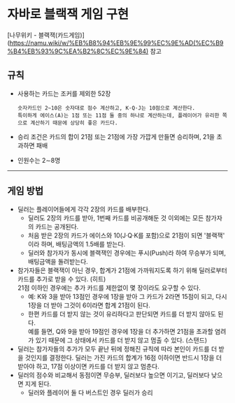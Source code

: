# 자바로 블랙잭 게임 구현 

[나무위키 - 블랙잭(카드게임)](https://namu.wiki/w/%EB%B8%94%EB%9E%99%EC%9E%AD(%EC%B9%B4%EB%93%9C%EA%B2%8C%EC%9E%84) 참고

## 규칙

* 사용하는 카드는 조커를 제외한 52장

    ``` text
    숫자카드인 2~10은 숫자대로 점수 계산하고, K·Q·J는 10점으로 계산한다.
    특이하게 에이스(A)는 1점 또는 11점 둘 중의 하나로 계산하는데, 플레이어가 유리한 쪽으로 계산하기 때문에 상당히 좋은 카드다. 
    ```

* 승리 조건은 카드의 합이 21점 또는 21점에 가장 가깝게 만들면 승리하며, 21을 초과하면 패배
* 인원수는 2∼8명

--------------

## 게임 방법

* 딜러는 플레이어들에게 각각 2장의 카드를 배부한다.
    * 딜러도 2장의 카드를 받아, 1번째 카드를 비공개해둔 것 이외에는 모든 참가자의 카드는 공개된다.
    * 처음 받은 2장의 카드가 에이스와 10(J·Q·K를 포함)으로 21점이 되면 '블랙잭' 이라 하며, 배팅금액의 1.5배를 받는다.
    * 딜러와 참가자가 동시에 블랙잭인 경우에는 푸시(Push)라 하여 무승부가 되며, 배팅금액을 돌려받는다.
* 참가자들은 블랙잭이 아닌 경우, 합계가 21점에 가까워지도록 하기 위해 딜러로부터 카드를 추가로 받을 수 있다. (히트)  
  21점 이하인 경우에는 추가 카드를 제한없이 몇 장이라도 요구할 수 있다.  
    * 예: K와 3을 받아 13점인 경우에 1장을 받아 그 카드가 2라면 15점이 되고, 다시 1장을 더 받아 그것이 6이라면 합계 21점이 된다.
    * 한편 카드를 더 받지 않는 것이 유리하다고 판단되면 카드를 더 받지 않아도 된다.  
      예를 들면, Q와 9을 받아 19점인 경우에 1장을 더 추가하면 21점을 초과할 염려가 있기 때문에 그 상태에서 카드를 더 받지 않고 멈출 수 있다. (스탠드)
* 딜러는 참가자들의 추가가 모두 끝난 뒤에 정해진 규칙에 따라 본인이 카드를 더 받을 것인지를 결정한다.
      딜러는 가진 카드의 합계가 16점 이하이면 반드시 1장을 더 받아야 하고, 17점 이상이면 카드를 더 받지 않고 멈춘다.
* 딜러의 점수와 비교해서 동점이면 무승부, 딜러보다 높으면 이기고, 딜러보다 낮으면 지게 된다.  
    * 딜러와 플레이어 둘 다 버스트인 경우 딜러가 승리
